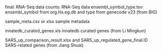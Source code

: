 
final: RNA-Seq data
counts: RNA-Seq data 
ensembl_symbol_type.tsv: ensembl_symbol from org.Hs.eg.db and type from genecode v23 (from BIG)

sample_meta.csv or xlsx sample metadata

innatedb_curated_genes.xls innatedb curated genes (from Li Mingkun)

SARS_up_comparison_result.xlsx and SARS_up_regulated_gene_final.ID SARS-related genes (from Jiang Shuai)
